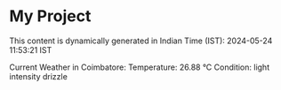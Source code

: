 # My Project

This content is dynamically generated in Indian Time (IST): 2024-05-24 11:53:21 IST


Current Weather in Coimbatore:
Temperature: 26.88 °C
Condition: light intensity drizzle
